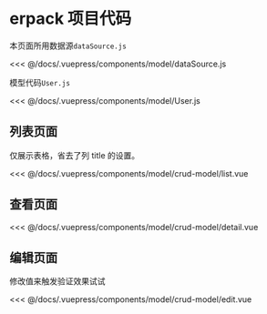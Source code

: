 # erpack 项目代码

本页面所用数据源`dataSource.js`

<<< @/docs/.vuepress/components/model/dataSource.js

模型代码`User.js`

<<< @/docs/.vuepress/components/model/User.js

## 列表页面

仅展示表格，省去了列 title 的设置。

<model-crud-model-list />
<<< @/docs/.vuepress/components/model/crud-model/list.vue

## 查看页面

<model-crud-model-detail />
<<< @/docs/.vuepress/components/model/crud-model/detail.vue

## 编辑页面

修改值来触发验证效果试试

<model-crud-model-edit />
<<< @/docs/.vuepress/components/model/crud-model/edit.vue
